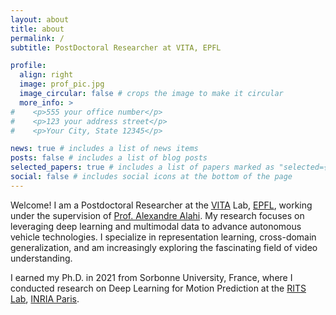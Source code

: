 ```yaml
---
layout: about
title: about
permalink: /
subtitle: PostDoctoral Researcher at VITA, EPFL

profile:
  align: right
  image: prof_pic.jpg
  image_circular: false # crops the image to make it circular
  more_info: >
#    <p>555 your office number</p>
#    <p>123 your address street</p>
#    <p>Your City, State 12345</p>

news: true # includes a list of news items
posts: false # includes a list of blog posts
selected_papers: true # includes a list of papers marked as "selected={true}"
social: false # includes social icons at the bottom of the page
---
```


[//]: # "Write your biography here. Tell the world about yourself. Link to your favorite [subreddit](http://reddit.com). You can put a picture in, too. The code is already in, just name your picture `prof_pic.jpg` and put it in the `img/` folder."

Welcome! I am a Postdoctoral Researcher at the [VITA](https://www.epfl.ch/labs/vita/) Lab, [EPFL](https://www.epfl.ch/en/), working under the supervision of [Prof. Alexandre Alahi](https://people.epfl.ch/alexandre.alahi?lang=en). My research focuses on leveraging deep learning and multimodal data to advance autonomous vehicle technologies. I specialize in representation learning, cross-domain generalization, and am increasingly exploring the fascinating field of video understanding.

I earned my Ph.D. in 2021 from Sorbonne University, France, where I conducted research on Deep Learning for Motion Prediction at the [RITS Lab](https://team.inria.fr/rits/), [INRIA Paris](https://www.inria.fr/en/inria-paris-centre).

[//]: # "Put your address / P.O. box / other info right below your picture. You can also disable any of these elements by editing `profile` property of the YAML header of your `_pages/about.md`. Edit `_bibliography/papers.bib` and Jekyll will render your [publications page](/al-folio/publications/) automatically."
[//]: # "Link to your social media connections, too. This theme is set up to use [Font Awesome icons](https://fontawesome.com/) and [Academicons](https://jpswalsh.github.io/academicons/), like the ones below. Add your Facebook, Twitter, LinkedIn, Google Scholar, or just disable all of them."